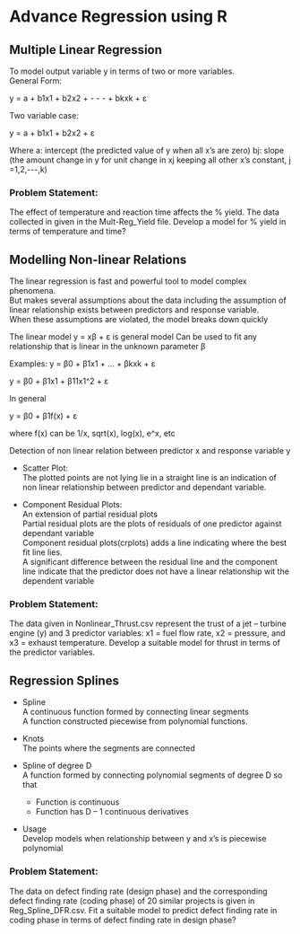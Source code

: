 # Advance Regression using R

## Multiple Linear Regression

To model output variable y in terms of two or more variables.<br>
General Form:

y = a + b1x1 + b2x2 + - - - + bkxk + ε

Two variable case:

y = a + b1x1 + b2x2 + ε

Where
a: intercept (the predicted value of y when all x’s are zero)
bj: slope (the amount change in y for unit change in xj keeping all other x’s constant, j =1,2,---,k)

### Problem Statement:
The effect of temperature and reaction time affects the % yield. The data collected in given in the Mult-Reg_Yield file. Develop a model for % yield in terms of temperature and time?

## Modelling Non-linear Relations

The linear regression is fast and powerful tool to model complex phenomena.<br>
But makes several assumptions about the data including the assumption of linear relationship exists between predictors and response variable.<br>
When these assumptions are violated, the model breaks down quickly

The linear model y = xβ + ε is general model
Can be used to fit any relationship that is linear in the unknown parameter β

Examples:
y = β0 + β1x1 + ... + βkxk + ε

y = β0 + β1x1 + β11x1^2 + ε

In general

y = β0 + β1f(x) + ε

where f(x) can be 1/x, sqrt(x), log(x), e^x, etc 

Detection of non linear relation between predictor x and response variable y

- Scatter Plot:<br>
  The plotted points are not lying lie in a straight line is an indication of non linear relationship between predictor and dependant variable.

- Component Residual Plots:<br>
  An extension of partial residual plots<br>
  Partial residual plots are the plots of residuals of one predictor against dependant variable<br>
  Component residual plots(crplots) adds a line indicating where the best fit line
lies.<br>
  A significant difference between the residual line and the component line indicate
that the predictor does not have a linear relationship wit the dependent variable

### Problem Statement:
The data given in Nonlinear_Thrust.csv represent the trust of a jet –
turbine engine (y) and 3 predictor variables: x1 = fuel flow rate, x2 =
pressure, and x3 = exhaust temperature. Develop a suitable model
for thrust in terms of the predictor variables.

## Regression Splines

- Spline<br>
  A continuous function formed by connecting linear segments<br>
  A function constructed piecewise from polynomial functions.

- Knots<br>
  The points where the segments are connected

- Spline of degree D<br>
  A function formed by connecting polynomial segments of degree D so that
  - Function is continuous
  - Function has D – 1 continuous derivatives

- Usage<br>
  Develop models when relationship between y and x’s is piecewise polynomial

### Problem Statement:
The data on defect finding rate (design phase) and the
corresponding defect finding rate (coding phase) of 20 similar projects is given in
Reg_Spline_DFR.csv. Fit a suitable model to predict defect finding rate in coding
phase in terms of defect finding rate in design phase?
